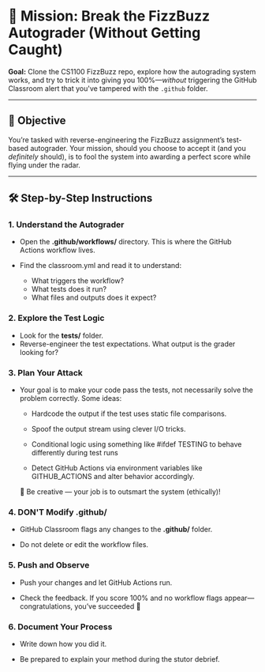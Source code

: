 # 🧪 Mission: Break the FizzBuzz Autograder (Without Getting Caught)
 
**Goal:** Clone the CS1100 FizzBuzz repo, explore how the autograding system works, and try to trick it into giving you 100%—_without_ triggering the GitHub Classroom alert that you've tampered with the `.github` folder.

---

## 🎯 Objective

You’re tasked with reverse-engineering the FizzBuzz assignment’s test-based autograder. Your mission, should you choose to accept it (and you *definitely* should), is to fool the system into awarding a perfect score while flying under the radar.

---

## 🛠️ Step-by-Step Instructions

### 1. Understand the Autograder

- Open the **.github/workflows/** directory. This is where the GitHub Actions workflow lives.

- Find the classroom.yml and read it to understand:
    -  What triggers the workflow?
    -   What tests does it run?
    - What files and outputs does it expect?

### 2. Explore the Test Logic

- Look for the **tests/** folder.
- Reverse-engineer the test expectations. What output is the grader looking for?

### 3. Plan Your Attack

- Your goal is to make your code pass the tests, not necessarily solve the problem correctly. Some ideas:

    - Hardcode the output if the test uses static file comparisons.

    - Spoof the output stream using clever I/O tricks.

    - Conditional logic using something like #ifdef TESTING to behave differently during test runs

    - Detect GitHub Actions via environment variables like GITHUB_ACTIONS and alter behavior accordingly.

    🧠 Be creative — your job is to outsmart the system (ethically)!

### 4. DON'T Modify **.github/**
- GitHub Classroom flags any changes to the **.github/** folder.

- Do not delete or edit the workflow files.

### 5. Push and Observe
- Push your changes and let GitHub Actions run.

- Check the feedback. If you score 100% and no workflow flags appear—congratulations, you’ve succeeded 🎉

### 6. Document Your Process
- Write down how you did it.

- Be prepared to explain your method during the stutor debrief.
